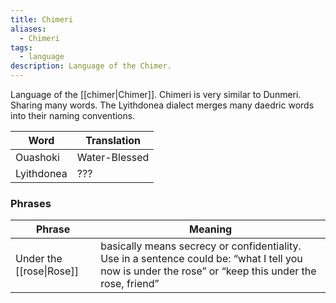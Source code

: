 ```yaml
---
title: Chimeri
aliases:
  - Chimeri
tags:
  - language
description: Language of the Chimer.
---
```

Language of the [[chimer|Chimer]]. Chimeri is very similar to Dunmeri. Sharing many words. The Lyithdonea dialect merges many daedric words into their naming conventions.

| Word       | Translation   |
| ---------- | ------------- |
| Ouashoki   | Water-Blessed |
| Lyithdonea | ???           |
### Phrases

| Phrase                   | Meaning                                                                                                                                               |
| ------------------------ | ----------------------------------------------------------------------------------------------------------------------------------------------------- |
| Under the [[rose\|Rose]] | basically means secrecy or confidentiality. Use in a sentence could be: “what I tell you now is under the rose” or “keep this under the rose, friend” |
